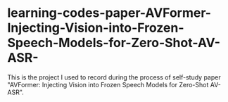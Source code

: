 # learning-codes-paper-AVFormer-Injecting-Vision-into-Frozen-Speech-Models-for-Zero-Shot-AV-ASR-

This is the project I used to record during the process of self-study paper "AVFormer: Injecting Vision into Frozen Speech Models for Zero-Shot AV-ASR".

